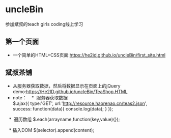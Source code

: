 # uncleBin
参加斌叔的teach girls coding线上学习  
## 第一个页面   
* 一个简单的HTML+CSS页面:https://he2id.github.io/uncleBin/first_site.html  
## 斌叔茶铺  
* 从服务器获取数据，然后将数据显示在页面上的jQuery demo:https://He2ID.github.io/uncleBin/TeaShop.HTML  
* note： 
    *  服务器获取数据  
          $.ajax({
            type:'GET',
            url:'http://resource.haorenao.cn/teas2.json',
            success: function(data){
              console.log(data);
            }
          });  
          
    *  遍历数组    $.each(arrayname,function(key,value){});    
      
    *  插入DOM    $(selector).append(content);    

